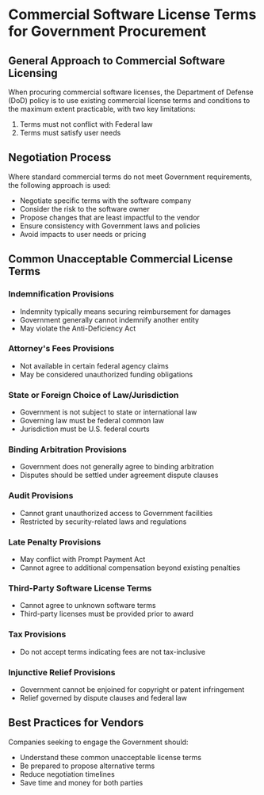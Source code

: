 # Commercial Software License Terms for Government Procurement

## General Approach to Commercial Software Licensing

When procuring commercial software licenses, the Department of Defense (DoD) policy is to use existing commercial license terms and conditions to the maximum extent practicable, with two key limitations:
1. Terms must not conflict with Federal law
2. Terms must satisfy user needs

## Negotiation Process

Where standard commercial terms do not meet Government requirements, the following approach is used:
- Negotiate specific terms with the software company
- Consider the risk to the software owner
- Propose changes that are least impactful to the vendor
- Ensure consistency with Government laws and policies
- Avoid impacts to user needs or pricing

## Common Unacceptable Commercial License Terms

### Indemnification Provisions
- Indemnity typically means securing reimbursement for damages
- Government generally cannot indemnify another entity
- May violate the Anti-Deficiency Act

### Attorney's Fees Provisions
- Not available in certain federal agency claims
- May be considered unauthorized funding obligations

### State or Foreign Choice of Law/Jurisdiction
- Government is not subject to state or international law
- Governing law must be federal common law
- Jurisdiction must be U.S. federal courts

### Binding Arbitration Provisions
- Government does not generally agree to binding arbitration
- Disputes should be settled under agreement dispute clauses

### Audit Provisions
- Cannot grant unauthorized access to Government facilities
- Restricted by security-related laws and regulations

### Late Penalty Provisions
- May conflict with Prompt Payment Act
- Cannot agree to additional compensation beyond existing penalties

### Third-Party Software License Terms
- Cannot agree to unknown software terms
- Third-party licenses must be provided prior to award

### Tax Provisions
- Do not accept terms indicating fees are not tax-inclusive

### Injunctive Relief Provisions
- Government cannot be enjoined for copyright or patent infringement
- Relief governed by dispute clauses and federal law

## Best Practices for Vendors

Companies seeking to engage the Government should:
- Understand these common unacceptable license terms
- Be prepared to propose alternative terms
- Reduce negotiation timelines
- Save time and money for both parties
